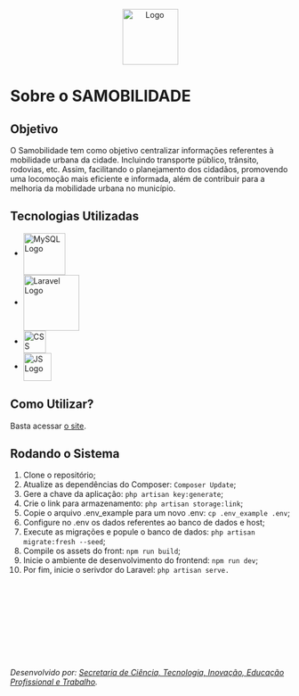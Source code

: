 <p align="center">
  <a href="LINK SAMOBILIDADE" target="_blank">
    <img src="https://github.com/antoniellybergami/Sistema-de-Os/blob/Sistema_Os_Branch_antonielly/public/assets/img/logo-pref.png?raw=true" width="100" alt="Logo">
  </a>
</p>



# Sobre o SAMOBILIDADE

## Objetivo
O Samobilidade tem como objetivo centralizar informações referentes à mobilidade urbana da cidade. Incluindo transporte público, trânsito, rodovias, etc. Assim, facilitando o planejamento dos cidadãos, promovendo uma locomoção mais eficiente e informada, além de contribuir para a melhoria da mobilidade urbana no município.


## Tecnologias Utilizadas

- <img src="https://upload.wikimedia.org/wikipedia/en/thumb/d/dd/MySQL_logo.svg/1280px-MySQL_logo.svg.png" width="75" align="center" alt="MySQL Logo"> 
- <img src="https://raw.githubusercontent.com/laravel/art/master/logo-lockup/5%20SVG/2%20CMYK/1%20Full%20Color/laravel-logolockup-cmyk-red.svg" width="100" align="center" alt="Laravel Logo"> 
- <img src="https://upload.wikimedia.org/wikipedia/commons/thumb/d/d5/CSS3_logo_and_wordmark.svg/363px-CSS3_logo_and_wordmark.svg.png" width="40" align="center" alt="CSS Logo"> 
- <img src="https://static.vecteezy.com/system/resources/previews/027/127/463/non_2x/javascript-logo-javascript-icon-transparent-free-png.png" width="50" align="center" alt="JS Logo"> 


## Como Utilizar?
Basta acessar [o site](https://samobilidade.saomateus.es.gov.br/).




## Rodando o Sistema
1) Clone o repositório;
2) Atualize as dependências do Composer: `Composer Update`;
3) Gere a chave da aplicação: `php artisan key:generate`;
4) Crie o link para armazenamento: `php artisan storage:link`;
5) Copie o arquivo .env_example para um novo .env: `cp .env_example .env`;
6) Configure no .env os dados referentes ao banco de dados e host;
7) Execute as migrações e popule o banco de dados: `php artisan migrate:fresh --seed`;
8) Compile os assets do front: `npm run build`;
9) Inicie o ambiente de desenvolvimento do frontend: `npm run dev`;
10) Por fim, inicie o serivdor do Laravel: `php artisan serve.`

\
\
\
\
\
\
\
\
\
_Desenvolvido por: [Secretaria de Ciência, Tecnologia, Inovação, Educação Profissional e Trabalho](https://www.saomateus.es.gov.br/secretaria/ciencia-tecnologia-inovacao-educacao-profissional-e-trabalho)._
